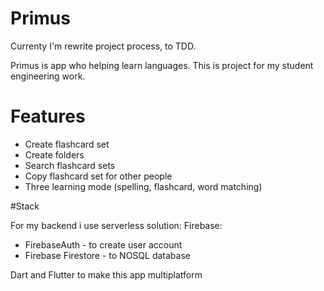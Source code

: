 # Primus

Currenty I'm rewrite project process, to TDD.

Primus is app who helping learn languages.
This is project for my student engineering work.

# Features
* Create flashcard set
* Create folders
* Search flashcard sets
* Copy flashcard set for other people
* Three learning mode (spelling, flashcard, word matching)
  
#Stack

For my backend i use serverless solution: Firebase:
* FirebaseAuth - to create user account
* Firebase Firestore - to NOSQL database

Dart and Flutter to make this app multiplatform 
